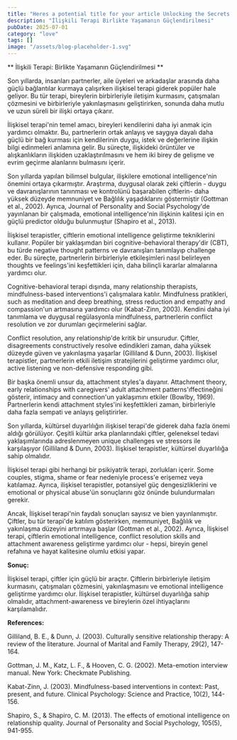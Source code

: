 ```yaml
---
title: "Heres a potential title for your article Unlocking the Secrets of Healthy Love How Relationship Therapy Can Revolutionize Your Romantic Life Let me know if youd like me to try again or make any cha..."
description: "İlişkili Terapi Birlikte Yaşamanın Güçlendirilmesi"
pubDate: 2025-07-01
category: "love"
tags: []
image: "/assets/blog-placeholder-1.svg"
---
```


** İlişkili Terapi: Birlikte Yaşamanın Güçlendirilmesi **

Son yıllarda, insanları partnerler, aile üyeleri ve arkadaşlar arasında daha güçlü bağlantılar kurmaya çalışırken ilişkisel terapi giderek popüler hale geliyor. Bu tür terapi, bireylerin birbirleriyle iletişim kurmasını, çatışmaları çözmesini ve birbirleriyle yakınlaşmasını geliştirirken, sonunda daha mutlu ve uzun süreli bir ilişki ortaya çıkarır.

İlişkisel terapi'nin temel amacı, bireyleri kendilerini daha iyi anmak için yardımcı olmaktır. Bu, partnerlerin ortak anlayış ve saygıya dayalı daha güçlü bir bağ kurması için kendilerinin duygu, istek ve değerlerine ilişkin bilgi edinmeleri anlamına gelir. Bu süreçte, ilişkideki örüntüler ve alışkanlıkların ilişkiden uzaklaştırılmasını ve hem iki birey de gelişme ve evrim geçirme alanlarını bulmasını içerir.

Son yıllarda yapılan bilimsel bulgular, ilişkilere emotional intelligence'nin önemini ortaya çıkarmıştır. Araştırma, duygusal olarak zeki çiftlerin - duygu ve davranışlarının tanınması ve kontrolünü başarabilen çiftlerin- daha yüksek düzeyde memnuniyet ve Bağlılık yaşadıklarını göstermiştir (Gottman et al., 2002). Ayrıca, Journal of Personality and Social Psychology'de yayınlanan bir çalışmada, emotional intelligence'nin ilişkinin kalitesi için en güçlü predictor olduğu bulunmuştur (Shapiro et al., 2013).

İlişkisel terapistler, çiftlerin emotional intelligence geliştirme tekniklerini kullanır. Popüler bir yaklaşımdan biri cognitive-behavioral therapy'dir (CBT), bu türde negative thought patterns ve davranışları tanımlayıp challenge eder. Bu süreçte, partnerlerin birbirleriyle etkileşimleri nasıl belirleyen thoughts ve feelings'ini keşfettikleri için, daha bilinçli kararlar almalarına yardımcı olur.

Cognitive-behavioral terapi dışında, many relationship therapists, mindfulness-based interventions'i çalışmalara katılır. Mindfulness pratikleri, such as meditation and deep breathing, stress reduction and empathy and compassion'un artmasına yardımcı olur (Kabat-Zinn, 2003). Kendini daha iyi tanımlama ve duygusal regülasyonla mindfulness, partnerlerin conflict resolution ve zor durumları geçirmelerini sağlar.

Conflict resolution, any relationship'de kritik bir unsurudur. Çiftler, disagreements constructively resolve edindikleri zaman, daha yüksek düzeyde güven ve yakınlaşma yaşarlar (Gilliland & Dunn, 2003). İlişkisel terapistler, partnerlerin etkili iletişim stratejilerini geliştirme yardımcı olur, active listening ve non-defensive responding gibi.

Bir başka önemli unsur da, attachment styles'a dayanır. Attachment theory, early relationships with caregivers' adult attachment patterns'ıffectineğini gösterir, intimacy and connection'un yaklaşımını etkiler (Bowlby, 1969). Partnerlerin kendi attachment styles'ini keşfettikleri zaman, birbirleriyle daha fazla sempati ve anlayış geliştirirler.

Son yıllarda, kültürsel duyarlılığın ilişkisel terapi'de giderek daha fazla önemi aldığı görülüyor. Çeşitli kültür arka planlarındaki çiftler, geleneksel tedavi yaklaşımlarında adreslenmeyen unique challenges ve stressors ile karşılaşıyor (Gilliland & Dunn, 2003). İlişkisel terapistler, kültürsel duyarlılığa sahip olmalıdır.

İlişkisel terapi gibi herhangi bir psikiyatrik terapi, zorlukları içerir. Some couples, stigma, shame or fear nedeniyle process'e erişemez veya katılamaz. Ayrıca, ilişkisel terapistler, potansiyel güç dengesizliklerini ve emotional or physical abuse'ün sonuçlarını göz önünde bulundurmaları gerekir.

Ancak, İlişkisel terapi'nin faydalı sonuçları sayısız ve bien yayınlanmıştır. Çiftler, bu tür terapi'de katılım gösterirken, memnuniyet, Bağlılık ve yakınlaşma düzeyini artırmaya başlar (Gottman et al., 2002). Ayrıca, İlişkisel terapi, çiftlerin emotional intelligence, conflict resolution skills and attachment awareness geliştirme yardımcı olur - hepsi, bireyin genel refahına ve hayat kalitesine olumlu etkisi yapar.

**Sonuç:**

İlişkisel terapi, çiftler için güçlü bir araçtır. Çiftlerin birbirleriyle iletişim kurmasını, çatışmaları çözmesini, yakınlaşmasını ve emotional intelligence geliştirme yardımcı olur. İlişkisel terapistler, kültürsel duyarlılığa sahip olmalıdır, attachment-awareness ve bireylerin özel ihtiyaçlarını karşılamalıdır.

**References:**

Gilliland, B. E., & Dunn, J. (2003). Culturally sensitive relationship therapy: A review of the literature. Journal of Marital and Family Therapy, 29(2), 147-164.

Gottman, J. M., Katz, L. F., & Hooven, C. G. (2002). Meta-emotion interview manual. New York: Checkmate Publishing.

Kabat-Zinn, J. (2003). Mindfulness-based interventions in context: Past, present, and future. Clinical Psychology: Science and Practice, 10(2), 144-156.

Shapiro, S., & Shapiro, C. M. (2013). The effects of emotional intelligence on relationship quality. Journal of Personality and Social Psychology, 105(5), 941-955.